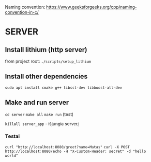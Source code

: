 Naming convention: https://www.geeksforgeeks.org/cpp/naming-convention-in-c/

# SERVER

## Install lithium (http server)
from project root: 
`./scripts/setup_lithium `

## Install other dependencies
`sudo apt install cmake g++ libssl-dev libboost-all-dev`

## Make and run server
`cd server`
`make all`
`make run` (test)

`killall server_app` - išjungia serverį

### Testai
`curl "http://localhost:8080/greet?name=Matas"`
`curl -X POST http://localhost:8080/echo -H "X-Custom-Header: secret" -d "hello world"`